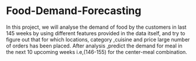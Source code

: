 # Food-Demand-Forecasting
In this project, we will analyse the demand of food by the customers in last 145 weeks by using different features provided in the data itself, and try to figure out that for which locations, category ,cuisine and price large number of orders has been placed.  After analysis ,predict the demand for meal in the next 10 upcoming weeks i.e,(146-155) for the center-meal combination.
